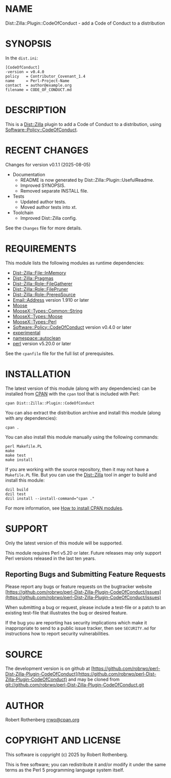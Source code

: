 # NAME

Dist::Zilla::Plugin::CodeOfConduct - add a Code of Conduct to a distribution

# SYNOPSIS

In the `dist.ini`:

```
[CodeOfConduct]
-version = v0.4.0
policy   = Contributor_Covenant_1.4
name     = Perl-Project-Name
contact  = author@example.org
filename = CODE_OF_CONDUCT.md
```

# DESCRIPTION

This is a [Dist::Zilla](https://metacpan.org/pod/Dist%3A%3AZilla) plugin to add a Code of Conduct to a distribution, using [Software::Policy::CodeOfConduct](https://metacpan.org/pod/Software%3A%3APolicy%3A%3ACodeOfConduct).

# RECENT CHANGES

Changes for version v0.1.1 (2025-08-05)

- Documentation
    - README is now generated by Dist::Zilla::Plugin::UsefulReadme.
    - Improved SYNOPSIS.
    - Removed separate INSTALL file.
- Tests
    - Updated author tests.
    - Moved author tests into xt.
- Toolchain
    - Improved Dist::Zilla config.

See the `Changes` file for more details.

# REQUIREMENTS

This module lists the following modules as runtime dependencies:

- [Dist::Zilla::File::InMemory](https://metacpan.org/pod/Dist%3A%3AZilla%3A%3AFile%3A%3AInMemory)
- [Dist::Zilla::Pragmas](https://metacpan.org/pod/Dist%3A%3AZilla%3A%3APragmas)
- [Dist::Zilla::Role::FileGatherer](https://metacpan.org/pod/Dist%3A%3AZilla%3A%3ARole%3A%3AFileGatherer)
- [Dist::Zilla::Role::FilePruner](https://metacpan.org/pod/Dist%3A%3AZilla%3A%3ARole%3A%3AFilePruner)
- [Dist::Zilla::Role::PrereqSource](https://metacpan.org/pod/Dist%3A%3AZilla%3A%3ARole%3A%3APrereqSource)
- [Email::Address](https://metacpan.org/pod/Email%3A%3AAddress) version 1.910 or later
- [Moose](https://metacpan.org/pod/Moose)
- [MooseX::Types::Common::String](https://metacpan.org/pod/MooseX%3A%3ATypes%3A%3ACommon%3A%3AString)
- [MooseX::Types::Moose](https://metacpan.org/pod/MooseX%3A%3ATypes%3A%3AMoose)
- [MooseX::Types::Perl](https://metacpan.org/pod/MooseX%3A%3ATypes%3A%3APerl)
- [Software::Policy::CodeOfConduct](https://metacpan.org/pod/Software%3A%3APolicy%3A%3ACodeOfConduct) version v0.4.0 or later
- [experimental](https://metacpan.org/pod/experimental)
- [namespace::autoclean](https://metacpan.org/pod/namespace%3A%3Aautoclean)
- [perl](https://metacpan.org/pod/perl) version v5.20.0 or later

See the `cpanfile` file for the full list of prerequisites.

# INSTALLATION

The latest version of this module (along with any dependencies) can be installed from [CPAN](https://www.cpan.org) with the `cpan` tool that is included with Perl:

```
cpan Dist::Zilla::Plugin::CodeOfConduct
```

You can also extract the distribution archive and install this module (along with any dependencies):

```
cpan .
```

You can also install this module manually using the following commands:

```
perl Makefile.PL
make
make test
make install
```

If you are working with the source repository, then it may not have a `Makefile.PL` file.  But you can use the [Dist::Zilla](https://dzil.org/) tool in anger to build and install this module:

```
dzil build
dzil test
dzil install --install-command="cpan ."
```

For more information, see [How to install CPAN modules](https://www.cpan.org/modules/INSTALL.html).

# SUPPORT

Only the latest version of this module will be supported.

This module requires Perl v5.20 or later.  Future releases may only support Perl versions released in the last ten
years.

## Reporting Bugs and Submitting Feature Requests

Please report any bugs or feature requests on the bugtracker website
[https://github.com/robrwo/perl-Dist-Zilla-Plugin-CodeOfConduct/issues](https://github.com/robrwo/perl-Dist-Zilla-Plugin-CodeOfConduct/issues)

When submitting a bug or request, please include a test-file or a
patch to an existing test-file that illustrates the bug or desired
feature.

If the bug you are reporting has security implications which make it inappropriate to send to a public issue tracker,
then see `SECURITY.md` for instructions how to report security vulnerabilities.

# SOURCE

The development version is on github at [https://github.com/robrwo/perl-Dist-Zilla-Plugin-CodeOfConduct](https://github.com/robrwo/perl-Dist-Zilla-Plugin-CodeOfConduct)
and may be cloned from [git://github.com/robrwo/perl-Dist-Zilla-Plugin-CodeOfConduct.git](git://github.com/robrwo/perl-Dist-Zilla-Plugin-CodeOfConduct.git)

# AUTHOR

Robert Rothenberg <rrwo@cpan.org>

# COPYRIGHT AND LICENSE

This software is copyright (c) 2025 by Robert Rothenberg.

This is free software; you can redistribute it and/or modify it under
the same terms as the Perl 5 programming language system itself.

